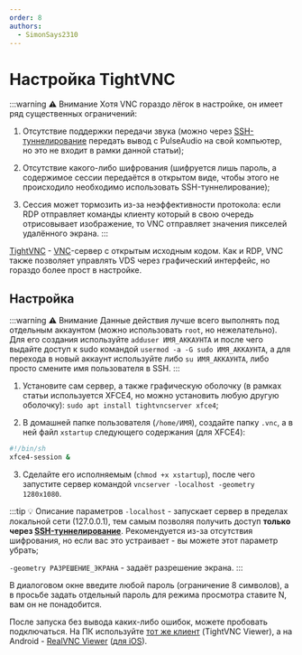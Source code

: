 ```yaml
---
order: 8
authors:
  - SimonSays2310
---
```


# Настройка TightVNC

:::warning :warning: Внимание
Хотя VNC гораздо лёгок в настройке, он имеет ряд существенных ограничений:

1. Отсутствие поддержки передачи звука (можно через [SSH-туннелирование](/vds/sshtunnel) передать вывод с PulseAudio на свой компьютер, но это не входит в рамки данной статьи);

2. Отсутствие какого-либо шифрования (шифруется лишь пароль, а содержимое сессии передаётся в открытом виде, чтобы этого не происходило необходимо использовать SSH-туннелирование);

3. Сессия может тормозить из-за неэффективности протокола: если RDP отправляет команды клиенту который в свою очередь отрисовывает изображение, то VNC отправляет значения пикселей удалённого экрана.
:::

[TightVNC](https://www.tightvnc.com/) - [VNC](https://ru.wikipedia.org/wiki/Virtual_Network_Computing)-сервер с открытым исходным кодом. Как и RDP, VNC также позволяет управлять VDS через графический интерфейс, но гораздо более прост в настройке.

## Настройка

:::warning :warning: Внимание
Данные действия лучше всего выполнять под отдельным аккаунтом (можно использовать `root`, но нежелательно). Для его создания используйте `adduser ИМЯ_АККАУНТА` и после чего выдайте доступ к sudo командой `usermod -a -G sudo ИМЯ_АККАУНТА`, а для перехода в новый аккаунт используйте либо `su ИМЯ_АККАУНТА`, либо просто смените имя пользователя в SSH.
:::

1. Установите сам сервер, а также графическую оболочку (в рамках статьи используется XFCE4, но можно установить любую другую оболочку): `sudo apt install tightvncserver xfce4`;

2. В домашней папке пользователя (`/home/ИМЯ`), создайте папку `.vnc`, а в ней файл `xstartup` следующего содержания (для XFCE4):

```sh
#!/bin/sh
xfce4-session &
```

3. Сделайте его исполняемым (`chmod +x xstartup`), после чего запустите сервер командой `vncserver -localhost -geometry 1280x1080`.

:::tip :bulb: Описание параметров
`-localhost` - запускает сервер в пределах локальной сети (127.0.0.1), тем самым позволяя получить доступ **только через [SSH-туннелирование](/vds/sshtunnel)**. Рекомендуется из-за отсутствия шифрования, но если вас это устраивает - вы можете этот параметр убрать;

`-geometry РАЗРЕШЕНИЕ_ЭКРАНА` - задаёт разрешение экрана.
:::

В диалоговом окне введите любой пароль (ограничение 8 символов), а в просьбе задать отдельный пароль для режима просмотра ставите N, вам он не понадобится.

После запуска без вывода каких-либо ошибок, можете пробовать подключаться. На ПК используйте [тот же клиент](https://www.tightvnc.com/download.php) (TightVNC Viewer), а на Android - [RealVNC Viewer](https://play.google.com/store/apps/details?id=com.realvnc.viewer.android) ([для iOS](https://apps.apple.com/us/app/realvnc-viewer-remote-desktop/id352019548)).
